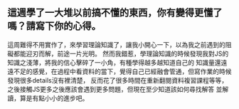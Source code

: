 ## 這週學了一大堆以前搞不懂的東西，你有變得更懂了嗎？請寫下你的心得。

這周難得不用實作了，來學習理論知識了，讓我小開心一下，以為我之前遇到的阻礙都能迎刃而解，前途一片光明。
然而我錯惹，學理論知識的時候發現我對JS的知識之淺薄，將我的信心擊碎了一小角，有種學得越多越知道自己的
知識量還遠遠不足的感覺，在過程中看資料的當下，覺得自己已經融會管通，但寫作業的時候發現很多details沒有裡清楚，
反而花了很多時間在重新翻閱資料複習課程等等，之後接觸JS更多之後應該會遇到更多問題，但現在至少知道該如何尋找解答
並解讀，算是有點小小的進步吧。